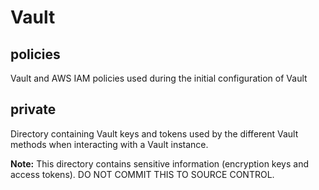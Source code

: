Vault
=====

policies
--------
Vault and AWS IAM policies used during the initial configuration of Vault

private
-------
Directory containing Vault keys and tokens used by the different Vault methods
when interacting with a Vault instance.

**Note:** This directory contains sensitive information (encryption keys and
          access tokens). DO NOT COMMIT THIS TO SOURCE CONTROL.

